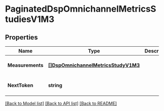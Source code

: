 # PaginatedDspOmnichannelMetricsStudiesV1M3

## Properties
Name | Type | Description | Notes
------------ | ------------- | ------------- | -------------
**Measurements** | [**[]DspOmnichannelMetricsStudyV1M3**](DSPOmnichannelMetricsStudyV1M3.md) |  | [optional] [default to null]
**NextToken** | **string** |  | [optional] [default to null]

[[Back to Model list]](../README.md#documentation-for-models) [[Back to API list]](../README.md#documentation-for-api-endpoints) [[Back to README]](../README.md)

